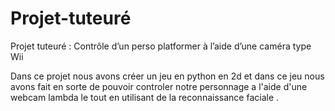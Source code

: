 # Projet-tuteuré

Projet tuteuré : Contrôle d’un perso platformer à l’aide d’une caméra type Wii

Dans ce projet nous avons créer un jeu en python en 2d et dans ce jeu nous avons fait en sorte de pouvoir controler notre personnage a l'aide d'une webcam lambda le tout en utilisant de la reconnaissance faciale . 
